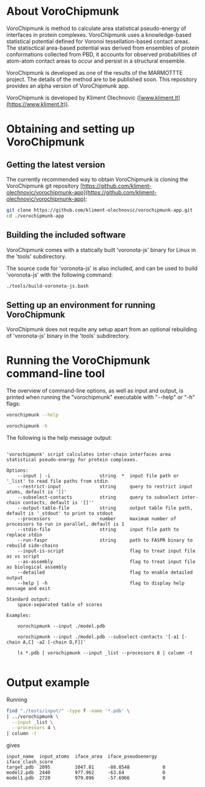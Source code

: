 # About VoroChipmunk

VoroChipmunk is method to calculate area statistical pseudo-energy of interfaces in protein complexes.
VoroChipmunk uses a knowledge-based statistical potential defined for Voronoi tessellation-based contact areas.
The statisctical area-based potential was derived from ensembles of protein conformations collected from PBD,
it accounts for observed probabilities of atom-atom contact areas to occur and persist in a structural ensemble.

VoroChipmunk is developed as one of the results of the MARMOTTTE project.
The details of the method are to be published soon.
This repository provides an alpha version of VoroChipmunk app.

VoroChipmunk is developed by Kliment Olechnovic ([www.kliment.lt](https://www.kliment.lt)).

# Obtaining and setting up VoroChipmunk

## Getting the latest version

The currently recommended way to obtain VoroChipmunk is cloning the VoroChipmunk git repository [https://github.com/kliment-olechnovic/vorochipmunk-app](https://github.com/kliment-olechnovic/vorochipmunk-app):

```bash
git clone https://github.com/kliment-olechnovic/vorochipmunk-app.git
cd ./vorochipmunk-app
```

## Building the included software

VoroChipmunk comes with a statically built 'voronota-js' binary for Linux in the 'tools' subdirectory.

The source code for 'voronota-js' is also included, and can be used to build 'voronota-js' with the following command: 

```bash
./tools/build-voronota-js.bash
```

## Setting up an environment for running VoroChipmunk

VoroChipmunk does not requite any setup apart from an optional rebuilding of 'voronota-js' binary in the 'tools' subdirectory.


# Running the VoroChipmunk command-line tool

The overview of command-line options, as well as input and output, is printed when running the "vorochipmunk" executable with "--help" or "-h" flags:

```bash
vorochipmunk --help

vorochipmunk -h
```

The following is the help message output:

```

'vorochipmunk' script calculates inter-chain interfaces area statistical pseudo-energy for protein complexes.

Options:
    --input | -i                  string  *  input file path or '_list' to read file paths from stdin
    --restrict-input              string     query to restrict input atoms, default is '[]'
    --subselect-contacts          string     query to subselect inter-chain contacts, default is '[]''
    --output-table-file           string     output table file path, default is '_stdout' to print to stdout
    --processors                  number     maximum number of processors to run in parallel, default is 1
    --stdin-file                  string     input file path to replace stdin
    --run-faspr                   string     path to FASPR binary to rebuild side-chains
    --input-is-script                        flag to treat input file as vs script
    --as-assembly                            flag to treat input file as biological assembly
    --detailed                               flag to enable detailed output
    --help | -h                              flag to display help message and exit

Standard output:
    space-separated table of scores
    
Examples:

    vorochipmunk --input ./model.pdb
    
    vorochipmunk --input ./model.pdb --subselect-contacts '[-a1 [-chain A,C] -a2 [-chain D,F]]'
    
    ls *.pdb | vorochipmunk --input _list --processors 8 | column -t
    
```

# Output example

Running

```bash
find "./tests/input/" -type f -name '*.pdb' \
| ../vorochipmunk \
  --input _list \
  --processors 4 \
| column -t
```

gives

```
input_name  input_atoms  iface_area  iface_pseudoenergy  iface_clash_score
target.pdb  2095         1047.81     -88.0548            0
model2.pdb  2440         977.962     -63.64              0
model1.pdb  2720         979.896     -57.6966            0
```
